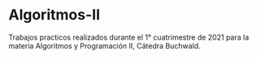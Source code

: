 # Algoritmos-II

Trabajos practicos realizados durante el 1° cuatrimestre de 2021 para la materia Algoritmos y Programación II, Cátedra Buchwald.
